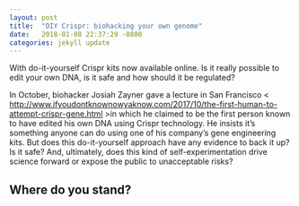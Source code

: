 ```yaml
---
layout: post
title:  "DIY Crispr: biohacking your own genome"
date:   2018-01-08 22:37:29 -0800
categories: jekyll update
---
```

With do-it-yourself Crispr kits now available online. Is it really possible to edit your own DNA, is it safe and how should it be regulated?

In October, biohacker Josiah Zayner gave a lecture in San Francisco < http://www.ifyoudontknownowyaknow.com/2017/10/the-first-human-to-attempt-crispr-gene.html >in which he claimed to be the first person known to have edited his own DNA using Crispr technology. He insists it’s something anyone can do using one of his company’s gene engineering kits. But does this do-it-yourself approach have any evidence to back it up? Is it safe? And, ultimately, does this kind of self-experimentation drive science forward or expose the public to unacceptable risks?


## Where do you stand?

